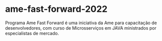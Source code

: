 # ame-fast-forward-2022
Programa Ame Fast Forward é uma iniciativa da Ame para capacitação de desenvolvedores, com curso de Microsserviços em JAVA ministrados por especialistas de mercado.
